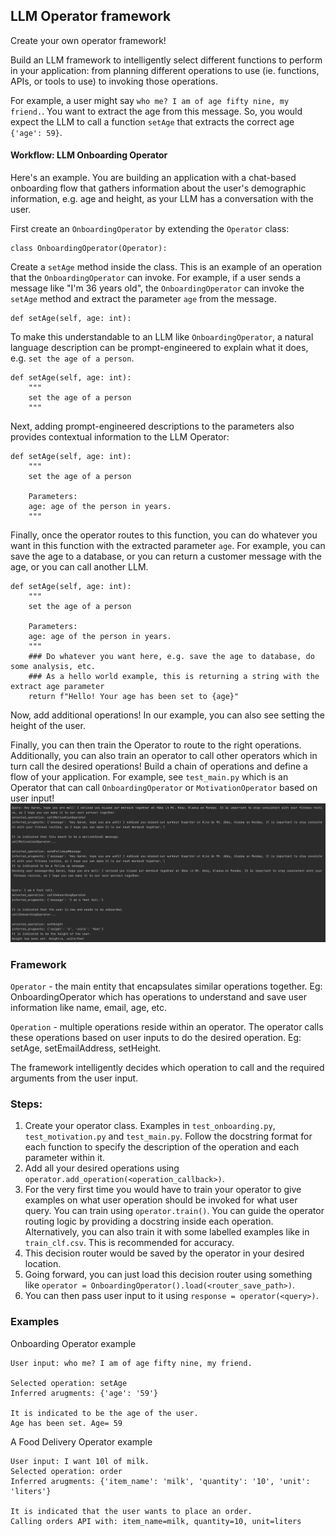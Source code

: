## LLM Operator framework 
Create your own operator framework! 

Build an LLM framework to intelligently select different functions to perform in your application: from planning different operations to use (ie. functions, APIs, or tools to use) to invoking those operations.

For example, a user might say `who me? I am of age fifty nine, my friend.`. You want to extract the age from this message. So, you would expect the LLM to call a function `setAge` that extracts the correct age `{'age': 59}`.

#### Workflow: LLM Onboarding Operator
Here's an example. You are building an application with a chat-based onboarding flow that gathers information about the user's demographic information, e.g. age and height, as your LLM has a conversation with the user.

First create an `OnboardingOperator` by extending the `Operator` class:
```
class OnboardingOperator(Operator):
```

Create a `setAge` method inside the class. This is an example of an operation that the `OnboardingOperator` can invoke. For example, if a user sends a message like "I'm 36 years old", the `OnboardingOperator` can invoke the `setAge` method and extract the parameter `age` from the message.
```
def setAge(self, age: int):
```

To make this understandable to an LLM like `OnboardingOperator`, a natural language description can be prompt-engineered to explain what it does, e.g. `set the age of a person`.
```
def setAge(self, age: int):
    """
    set the age of a person
    """
```

Next, adding prompt-engineered descriptions to the parameters also provides contextual information to the LLM Operator:
```
def setAge(self, age: int):
    """
    set the age of a person
    
    Parameters:
    age: age of the person in years.
    """
```

Finally, once the operator routes to this function, you can do whatever you want in this function with the extracted parameter `age`. For example, you can save the age to a database, or you can return a customer message with the age, or you can call another LLM.
```
def setAge(self, age: int):
    """
    set the age of a person
    
    Parameters:
    age: age of the person in years.
    """
    ### Do whatever you want here, e.g. save the age to database, do some analysis, etc.
    ### As a hello world example, this is returning a string with the extract age parameter
    return f"Hello! Your age has been set to {age}"
```

Now, add additional operations! In our example, you can also see setting the height of the user. 

Finally, you can then train the Operator to route to the right operations. 
Additionally, you can also train an operator to call other operators which in turn call the desired operations! Build a chain of operations and define a flow of your application.
For example, see `test_main.py` which is an Operator that can call `OnboardingOperator` or `MotivationOperator` based on user input!
![fullApp.png](images%2FfullApp.png)

### Framework

`Operator` - the main entity that encapsulates similar operations together.
Eg: OnboardingOperator which has operations to understand and save user information like name, email, age, etc.

`Operation` - multiple operations reside within an operator. The operator calls these operations based on user inputs to do the desired operation.
Eg: setAge, setEmailAddress, setHeight.

The framework intelligently decides which operation to call and the required arguments from the user input.

### Steps:

1. Create your operator class. Examples in `test_onboarding.py`, `test_motivation.py` and `test_main.py`. Follow the docstring format for each function to specify the description of the operation and each parameter within it.
2. Add all your desired operations using `operator.add_operation(<operation_callback>)`.
3. For the very first time you would have to train your operator to give examples on what user operation should be invoked for what user query. You can train using `operator.train()`. You can guide the operator routing logic by providing a docstring inside each operation. Alternatively, you can also train it with some labelled examples like in `train_clf.csv`. This is recommended for accuracy.
4. This decision router would be saved by the operator in your desired location.
5. Going forward, you can just load this decision router using something like `operator = OnboardingOperator().load(<router_save_path>)`.
6. You can then pass user input to it using `response = operator(<query>)`.

### Examples
Onboarding Operator example

```
User input: who me? I am of age fifty nine, my friend.

Selected operation: setAge
Inferred arugments: {'age': '59'}

It is indicated to be the age of the user.
Age has been set. Age= 59
```

A Food Delivery Operator example

```
User input: I want 10l of milk.
Selected operation: order
Inferred arugments: {'item_name': 'milk', 'quantity': '10', 'unit': 'liters'}

It is indicated that the user wants to place an order.
Calling orders API with: item_name=milk, quantity=10, unit=liters

```
